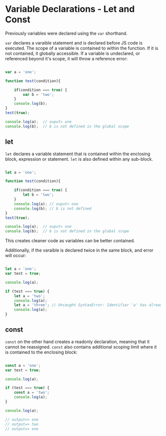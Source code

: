 # Variable Declarations - Let and Const

Previously variables were declared using the `var` shorthand.

`var` declares a varaible statement and is declared before JS code is executed. The scope of a variable is contained to within the function. If it is not contained, it globally accessible. If a variable is undeclared, or referenced beyond it's scope, it will throw a reference error:

```javascript

var a = 'one';

function test(condition){

	if(condition === true) {
		var b = 'two';
	}
	console.log(b);
}
test(true);

console.log(a);  // ouput> one
console.log(b);  // b is not defined in the global scope

```

## let

`let` declares a variable statement that is contained within the enclosing block, expression or statement. `let` is also defined within any sub-block.

```javascript

let a = 'one';

function test(condition){

	if(condition === true) {
		let b = 'two';
	}
	console.log(a); // ouput> one
	console.log(b); // b is not defined
}
test(true);

console.log(a);  // ouput> one
console.log(b);  // b is not defined in the global scope

```

This creates cleaner code as variables can be better contained.

Additionally, if the varaible is declared twice in the same block, and error will occur:

```javascript

let a = 'one';
var test = true;

console.log(a);

if (test === true) {
	let a = 'two';
	console.log(a);
	let a = 'three'; // Uncaught SyntaxError: Identifier 'a' has already been declared
	console.log(a);
}

```

## const

`const`	on the other hand creates a readonly declaration, meaning that it cannot be reassigned. `const` also contains additional scoping limit where it is contained to the enclosing block:

```javascript

const a = 'one';
var test = true;

console.log(a);

if (test === true) {
	const a = 'two';
	console.log(a);
}

console.log(a);

// output=> one
// output=> two
// output=> one

```
